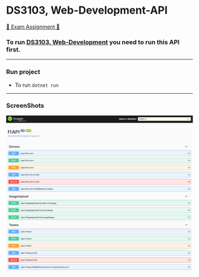 # DS3103, Web-Development-API
[📜 Exam Assignment 📜](Exam-DS3103-Webutvikling-H2023.pdf)

### To run [DS3103, Web-Development](https://github.com/Jakub-G-Education/DS3103-Web-Development) you need to run this API first.

<hr>

### Run project
 * To run ```dotnet run```

<hr>


### ScreenShots
<div align="center">
  <img width="600" src="https://raw.githubusercontent.com/Jakub-G-Education/DS3103-Web-Development-API/refs/heads/main/ScreenShots/Skjermbilde%202024-12-11%20141525.png" />
</div>
